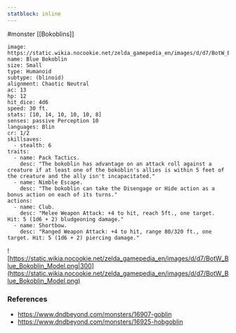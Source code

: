 ```yaml
---
statblock: inline
---
```

 #monster [[Bokoblins]]

```statblock
image: https://static.wikia.nocookie.net/zelda_gamepedia_en/images/d/d7/BotW_Blue_Bokoblin_Model.png
name: Blue Bokoblin
size: Small
type: Humanoid
subtype: (blinoid)
alignment: Chaotic Neutral
ac: 13
hp: 12
hit_dice: 4d6
speed: 30 ft.
stats: [10, 14, 10, 10, 10, 8]
senses: passive Perception 10
languages: Blin
cr: 1/2
skillsaves:
  - stealth: 6
traits:
  - name: Pack Tactics.
    desc: "The bokoblin has advantage on an attack roll against a creature if at least one of the bokoblin's allies is within 5 feet of the creature and the ally isn't incapacitated."
  - name: Nimble Escape.
    desc: "The bokoblin can take the Disengage or Hide action as a bonus action on each of its turns."
actions:
  - name: Club.
    desc: "Melee Weapon Attack: +4 to hit, reach 5ft., one target. Hit: 5 (1d6 + 2) bludgeoning damage."
  - name: Shortbow.
    desc: "Ranged Weapon Attack: +4 to hit, range 80/320 ft., one target. Hit: 5 (1d6 + 2) piercing damage."
```

![https://static.wikia.nocookie.net/zelda_gamepedia_en/images/d/d7/BotW_Blue_Bokoblin_Model.png|300](https://static.wikia.nocookie.net/zelda_gamepedia_en/images/d/d7/BotW_Blue_Bokoblin_Model.png)

### References

* https://www.dndbeyond.com/monsters/16907-goblin
* https://www.dndbeyond.com/monsters/16925-hobgoblin
